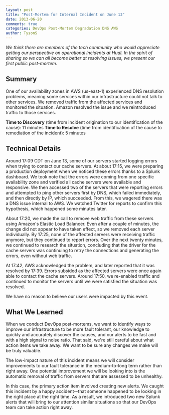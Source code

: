 ```yaml
---
layout: post
title: "Post-Mortem for Internal Incident on June 13"
date: 2013-06-20
comments: true
categories: DevOps Post-Mortem Degradation DNS AWS
author: TysonS
---
```


*We think there are members of the tech community who would appreciate getting our perspective on operational incidents at Hudl. In the spirit of sharing so we can all become better at resolving issues, we present our first public post-mortem.*

Summary
---
One of our availability zones in AWS (us-east-1) experienced DNS resolution problems, meaning some services within our infrastructure could not talk to other services. We removed traffic from the affected services and monitored the situation. Amazon resolved the issue and we reintroduced traffic to those services.

**Time to Discovery** (time from incident origination to our identification of the cause): 11 minutes
**Time to Resolve** (time from identification of the cause to remediation of the incident): 5 minutes

Technical Details
---
Around 17:09 CDT on June 13, some of our servers started logging errors when trying to contact our cache servers. At about 17:15, we were preparing a production deployment when we noticed these errors thanks to a Splunk dashboard. We took note that the errors were coming from one specific availability zone and verified all cache servers were available and responsive. We then accessed two of the servers that were reporting errors and attempted to ping other servers first by DNS, which failed immediately, and then directly by IP, which succeeded. From this, we wagered there was a DNS issue internal to AWS. We watched Twitter for reports to confirm this hypothesis, which happened some minutes later.

About 17:20, we made the call to remove web traffic from these servers using Amazon's Elastic Load Balancer. Even after a couple of minutes, the change did not appear to have taken effect, so we removed each server individually. By 17:25, none of the affected servers were receiving traffic anymore, but they continued to report errors. Over the next twenty minutes, we continued to research the situation, concluding that the driver for the cache servers was continuing to retry the connections and generating the errors, even without web traffic.

At 17:42, AWS acknowledged the problem, and later reported that it was resolved by 17:39. Errors subsided as the affected servers were once again able to contact the cache servers. Around 17:50, we re-enabled traffic and continued to monitor the servers until we were satisfied the situation was resolved.

We have no reason to believe our users were impacted by this event.

What We Learned
---
When we conduct DevOps post-mortems, we want to identify ways to improve our infrastructure to be more fault tolerant, our knowledge to quickly and accurately discover the causes, and our alerts to be fast and with a high signal to noise ratio. That said, we're still careful about what action items we take away. We want to be sure any changes we make will be truly valuable.

The low-impact nature of this incident means we will consider improvements to our fault tolerance in the medium-to-long term rather than right away. One potential improvement we will be looking into is the automatic removal of traffic from servers that are assessed to be unhealthy.

In this case, the primary action item involved creating new alerts. We caught this incident by a happy accident--that someone happened to be looking in the right place at the right time. As a result, we introduced two new Splunk alerts that will bring to our attention similar situations so that our DevOps team can take action right away.
